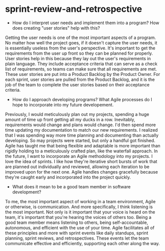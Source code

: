 # sprint-review-and-retrospective

- How do I interpret user needs and implement them into a program? How does creating "user stories" help with this?

Getting the user needs is one of the most important aspects of a program. No matter how well the project goes, if it doesn't capture the user needs, it is essentially useless from the user's perspective. It's important to get the requirements from the user up front so they can be planned for properly. User stories help in this because they lay out the user's requirements in plain language. They include acceptance criteria that can serve as a check list of requirements, so teams can make sure that all requirements are met. These user stories are put into a Product Backlog by the Product Owner. For each sprint, user stories are pulled from the Product Backlog, and it is the job of the team to complete the user stories based on their acceptance criteria.

- How do I approach developing programs? What Agile processes do I hope to incorporate into my future developement.

Previously, I would meticulously plan out my projects, spending a huge amount of time up front getting all my ducks in a row. Inevitably, requirements would change and plans would change. I'd then spend more time updating my documentation to match our new requirements. I realized that I was spending way more time planning and documenting than actually developing. So may projects were started, but only a handful got finished. Agile has taught me that being flexible and adaptable is more important than rigidly holding to a meticulously crafted plan, like the waterfall approach. In the future, I want to incorporate an Agile methodology into my projects. I love the idea of sprints. I like how they're iterative short bursts of work that are planned out individually and reviewed, allowing each iteration to be improved upon for the next one. Agile handles changes gracefully because they're caught early and incorporated into the project quickly.

- What does it mean to be a good team member in software development?

To me, the most important aspect of working in a team environment, Agile or otherwise, is communication. And more specifically, I think listening is the most important. Not only is it important that your voice is heard on the team, it's important that you're hearing the voices of others too. Being a good team member means listening to others, being self-accountable, autonomous, and efficient with the use of your time. Agile facilitates all of these principles and more with sprint events like daily standups, sprint planning, sprint reviews, and retrospectives. These events let the team communicate effective and efficiently, supporting each other along the way.
